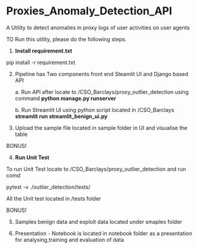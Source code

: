 # <b>Proxies_Anomaly_Detection_API</b>
A Utility to detect anomalies in proxy logs of user activities on user agents

TO Run this utility, please do the following steps.


1. <b>Install requirement.txt</b>

pip install -r requirement.txt

2. Pipeline has Two components front end Steamlit UI and Django based API

    a. Run API after locate to /CSO_Barclays/proxy_outlier_detection using command
        <b>python manage.py runserver</b>
        
    b. Run Streamlit UI using python script located in /CSO_Barclays
        <b>streamlit run streamlit_benign_ui.py</b>

3. Upload the sample file located in sample folder in UI and visualise the table

BONUS!

4. <b>Run Unit Test</b>

To run Unit Test locate to /CSO_Barclays/proxy_outlier_detection and run comd

pytest -v ./outlier_detection/tests/

All the Unit test located in /tests folder 

BONUS!

5. Samples benign data and exploit data located under smaples folder

6. Presentation - Notebook is located in notebook folder as a presentation for analysing,training and evaluation of data
